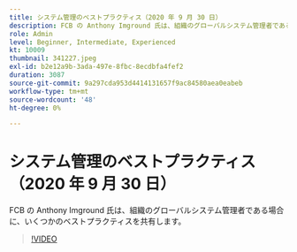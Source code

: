 ```yaml
---
title: システム管理のベストプラクティス（2020 年 9 月 30 日）
description: FCB の Anthony Imground 氏は、組織のグローバルシステム管理者である場合に、いくつかのベストプラクティスを共有します。
role: Admin
level: Beginner, Intermediate, Experienced
kt: 10009
thumbnail: 341227.jpeg
exl-id: b2e12a9b-3ada-497e-8fbc-8ecdbfa4fef2
duration: 3087
source-git-commit: 9a297cda953d4414131657f9ac84580aea0eabeb
workflow-type: tm+mt
source-wordcount: '48'
ht-degree: 0%

---
```


# システム管理のベストプラクティス（2020 年 9 月 30 日）

FCB の Anthony Imground 氏は、組織のグローバルシステム管理者である場合に、いくつかのベストプラクティスを共有します。

>[!VIDEO](https://video.tv.adobe.com/v/341227/?quality=12&learn=on)
